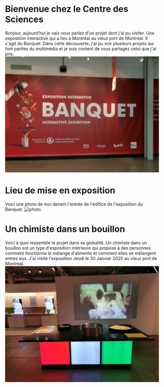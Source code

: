 # Bienvenue chez le Centre des Sciences 
 Bonjour, aujourd'hui je vais vous parlez d'un projet dont j'ai pu visiter. Une exposition interactive qui a lieu à Montréal au vieux port de Montréal. Il s'agit du Banquet.
 Dans cette découverte, j'ai pu voir plusieurs projets qui font parties du multimédia et je suis content de vous partagez
 celui que j'ai pris. ![photo](Medias/le_banquet.JPG)

# Lieu de mise en exposition
Voici une photo de moi devant l'entrée de l'édifice de l'exposition du Banquet.   ![photo](Medias/entrée_01.png)


# Un chimiste dans un bouillon
Voici à quoi ressemble le projet dans sa globalité. Un chimiste dans un bouillon est un type d'exposition intérieure qui propose à des personnes
comment fonctionne le mélange d'aliments et comment elles se mélangent entres eux. J'ai visité l'exposition Jeudi le 30 Janvier 2025 au vieux port de Montréal.
![photo](Medias/bouillon_vue_ensemble.jfif)


